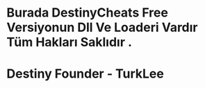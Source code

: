 # Burada DestinyCheats Free Versiyonun Dll Ve Loaderi Vardır Tüm Hakları Saklıdır .
# Destiny Founder - TurkLee
